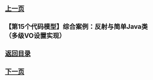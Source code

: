 ## [上一页](course103)
##  【第15个代码模型】综合案例：反射与简单Java类（多级VO设置实现）




## [返回目录](https://wuchengcheng110120.github.io/aliyunjava3/list)
## [下一页](course105)
